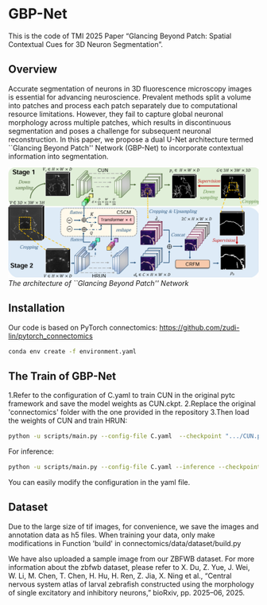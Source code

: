# GBP-Net
This is the code of TMI 2025 Paper “Glancing Beyond Patch: Spatial Contextual Cues for 3D Neuron Segmentation”.


## Overview

Accurate segmentation of neurons in 3D fluorescence microscopy images is essential for advancing neuroscience. Prevalent methods split a volume into patches and process each patch separately due to computational resource limitations. However, they fail to capture global neuronal morphology across multiple patches, which results in discontinuous segmentation and poses a challenge for subsequent neuronal reconstruction. 
In this paper, we propose a dual U-Net architecture termed ``Glancing Beyond Patch'' Network (GBP-Net) to incorporate contextual information into segmentation.

![GBPNet](pic.png)
*The architecture of ``Glancing Beyond Patch'' Network*

## Installation

Our code is based on PyTorch connectomics: https://github.com/zudi-lin/pytorch_connectomics

```bash
conda env create -f environment.yaml
```

## The Train of GBP-Net
1.Refer to the configuration of C.yaml to train CUN in the original pytc framework and save the model weights as CUN.ckpt. 
2.Replace the original 'connectomics' folder with the one provided in the repository
3.Then load the weights of CUN and train HRUN:
```bash
python -u scripts/main.py --config-file C.yaml  --checkpoint ".../CUN.pth.tar" 
```

For inference:
```bash
python -u scripts/main.py --config-file C.yaml --inference --checkpoint ".../GBPNet.pth.tar" 
```

You can easily modify the configuration in the yaml file.

## Dataset
Due to the large size of tif images, for convenience, we save the images and annotation data as h5 files.
When training your data, only make modifications in Function 'build' in
connectomics/data/dataset/build.py

We have also uploaded a sample image from our ZBFWB dataset.
For more information about the zbfwb dataset, please refer to X. Du, Z. Yue, J. Wei, W. Li, M. Chen, T. Chen, H. Hu, H. Ren, Z. Jia, X. Ning et al., “Central nervous system atlas of larval zebrafish constructed using the morphology of single excitatory and inhibitory neurons,” bioRxiv, pp. 2025–06, 2025.
